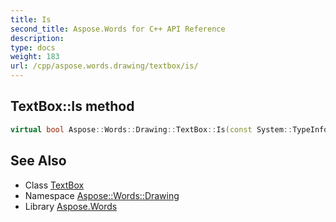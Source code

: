```yaml
---
title: Is
second_title: Aspose.Words for C++ API Reference
description: 
type: docs
weight: 183
url: /cpp/aspose.words.drawing/textbox/is/
---
```

## TextBox::Is method




```cpp
virtual bool Aspose::Words::Drawing::TextBox::Is(const System::TypeInfo &target) const override
```

## See Also

* Class [TextBox](../)
* Namespace [Aspose::Words::Drawing](../../)
* Library [Aspose.Words](../../../)
